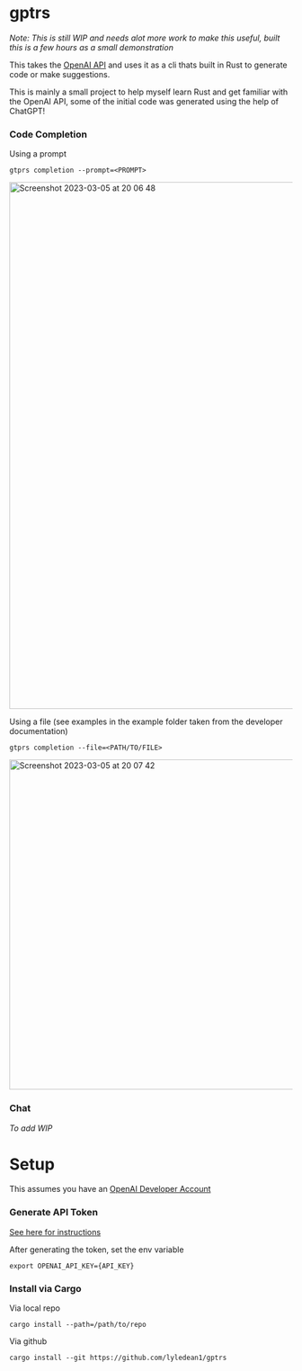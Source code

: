 # gptrs

*Note: This is still WIP and needs alot more work to make this useful, built this is a few hours as a small demonstration*

This takes the [OpenAI API](https://platform.openai.com/) and uses it as a cli thats built in Rust to generate code or make suggestions.

This is mainly a small project to help myself learn Rust and get familiar with the OpenAI API, some of the initial code was generated using the help of ChatGPT!


### Code Completion

Using a prompt 

```
gtprs completion --prompt=<PROMPT>
```

<img width="937" alt="Screenshot 2023-03-05 at 20 06 48" src="https://user-images.githubusercontent.com/20296911/222983863-05122116-43af-4146-8db3-0d348d395d9e.png">

Using a file (see examples in the example folder taken from the developer documentation)

```
gtprs completion --file=<PATH/TO/FILE>
```

<img width="587" alt="Screenshot 2023-03-05 at 20 07 42" src="https://user-images.githubusercontent.com/20296911/222983816-e304e80a-147c-4f46-b662-1e2994f7e7ea.png">


### Chat 

*To add WIP*

# Setup

This assumes you have an [OpenAI Developer Account](https://platform.openai.com/)


### Generate API Token 

[See here for instructions](https://platform.openai.com/account/api-keys)

After generating the token, set the env variable 
```
export OPENAI_API_KEY={API_KEY}
```

### Install via Cargo 

Via local repo
```
cargo install --path=/path/to/repo
```

Via github
```
cargo install --git https://github.com/lyledean1/gptrs
```
